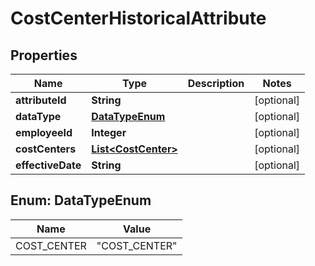 

# CostCenterHistoricalAttribute


## Properties

| Name | Type | Description | Notes |
|------------ | ------------- | ------------- | -------------|
|**attributeId** | **String** |  |  [optional] |
|**dataType** | [**DataTypeEnum**](#DataTypeEnum) |  |  [optional] |
|**employeeId** | **Integer** |  |  [optional] |
|**costCenters** | [**List&lt;CostCenter&gt;**](CostCenter.md) |  |  [optional] |
|**effectiveDate** | **String** |  |  [optional] |



## Enum: DataTypeEnum

| Name | Value |
|---- | -----|
| COST_CENTER | &quot;COST_CENTER&quot; |



